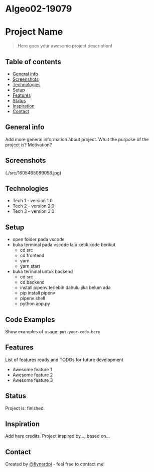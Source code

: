 # Algeo02-19079
# Project Name
> Here goes your awesome project description!

## Table of contents
* [General info](#general-info)
* [Screenshots](#screenshots)
* [Technologies](#technologies)
* [Setup](#setup)
* [Features](#features)
* [Status](#status)
* [Inspiration](#inspiration)
* [Contact](#contact)

## General info
Add more general information about project. What the purpose of the project is? Motivation?

## Screenshots
(./src/1605465089058.jpg)

## Technologies
* Tech 1 - version 1.0
* Tech 2 - version 2.0
* Tech 3 - version 3.0

## Setup
- open folder pada vscode
- buka terminal pada vscode
  lalu ketik kode berikut
   - cd src
   - cd frontend
   - yarn 
   - yarn start
 - buka terminal untuk backend
   - cd src
   - cd backend 
   - install pipenv terlebih dahulu jika belum ada
   - pip install pipenv
   - pipenv shell
   - python app.py
   
## Code Examples
Show examples of usage:
`put-your-code-here`

## Features
List of features ready and TODOs for future development
* Awesome feature 1
* Awesome feature 2
* Awesome feature 3

## Status
Project is: finished.

## Inspiration
Add here credits. Project inspired by..., based on...

## Contact
Created by [@flynerdpl](https://www.flynerd.pl/) - feel free to contact me!
